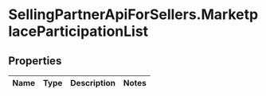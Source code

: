 # SellingPartnerApiForSellers.MarketplaceParticipationList

## Properties
Name | Type | Description | Notes
------------ | ------------- | ------------- | -------------
